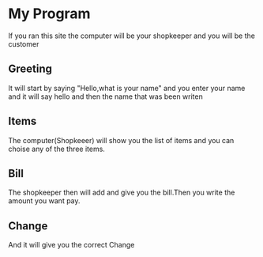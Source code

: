 # My Program
If you ran this site the computer will be your shopkeeper and you will be the customer
## Greeting
It will start by saying "Hello,what is your name" and you enter your name and it will say hello and then the name that was been writen
## Items
The computer(Shopkeeer) will show you the list of items and you can choise any of the three items.
## Bill
The shopkeeper then will add and give you the bill.Then you write the amount you want pay.
## Change
And it will give you the correct Change